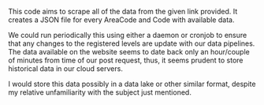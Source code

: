 This code aims to scrape all of the data from the given link provided. It creates a JSON file for every AreaCode and Code with available data. 

We could run periodically this using either a daemon or cronjob to ensure that any changes to the registered levels are update with our data pipelines. The data available on the website seems to date back only an hour/couple of minutes from time of our post request, thus, it seems prudent to store historical data in our cloud servers. 

I would store this data possibly in a data lake or other similar format, despite my relative unfamiliarity with the subject just mentioned. 